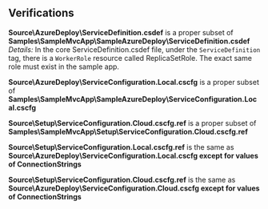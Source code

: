 Verifications
-------------

**Source\AzureDeploy\ServiceDefinition.csdef** is a proper subset of **Samples\SampleMvcApp\SampleAzureDeploy\ServiceDefinition.csdef**
*Details:* In the core ServiceDefinition.csdef file, under the <code>ServiceDefinition</code> tag, there is a <code>WorkerRole</code> resource called ReplicaSetRole. The exact same role must exist in the sample app.

**Source\AzureDeploy\ServiceConfiguration.Local.cscfg** is a proper subset of **Samples\SampleMvcApp\SampleAzureDeploy\ServiceConfiguration.Local.cscfg**


**Source\Setup\ServiceConfiguration.Cloud.cscfg.ref** is a proper subset of **Samples\SampleMvcApp\Setup\ServiceConfiguration.Cloud.cscfg.ref**


**Source\Setup\ServiceConfiguration.Local.cscfg.ref** is the same as **Source\AzureDeploy\ServiceConfiguration.Local.cscfg except for values of ConnectionStrings**


**Source\Setup\ServiceConfiguration.Cloud.cscfg.ref** is the same as **Source\AzureDeploy\ServiceConfiguration.Cloud.cscfg except for values of ConnectionStrings**